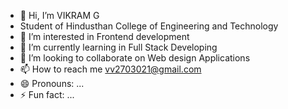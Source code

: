 - 👋 Hi, I’m VIKRAM G
- Student of Hindusthan College of Engineering and Technology
- 👀 I’m interested in Frontend development
- 🌱 I’m currently learning in Full Stack Developing
- 💞️ I’m looking to collaborate on Web design Applications
- 📫 How to reach me vv2703021@gmail.com
- 😄 Pronouns: ...
- ⚡ Fun fact: ...

<!---
vikramvisha/vikramvisha is a ✨ special ✨ repository because its `README.md` (this file) appears on your GitHub profile.
You can click the Preview link to take a look at your changes.
--->
